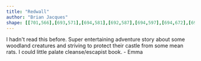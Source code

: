 ```yaml
---
title: "Redwall"
author: "Brian Jacques"
shape: [[701,566],[693,571],[694,581],[692,587],[694,597],[694,672],[696,696],[696,766],[694,817],[695,900],[697,918],[697,983],[696,1113],[694,1152],[695,1247],[693,1271],[693,1340],[691,1402],[692,1438],[689,1528],[692,1534],[694,1535],[711,1537],[778,1533],[795,1530],[801,1526],[803,1520],[804,1465],[807,1455],[808,1432],[810,1244],[809,1225],[812,1046],[812,766],[810,706],[811,585],[809,575],[804,570],[788,568],[730,566]]
---
```

I hadn't read this before.  Super entertaining adventure story about some woodland creatures and striving to protect their castle from some mean rats. I could little palate cleanse/escapist book. - Emma
